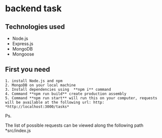 # backend task

## Technologies used

- Node.js
- Express.js
- MongoDB 
- Mongoose


## First you need
    1. install Node.js and npm  
    2. MongoDB on your local machine
    3. Install dependencies using  **npm i** command
    4. Сommand **npm run build** сreate production assembly
    5. Command **npm run start** will run this on your computer, requests will be available at the following url: http: *http://localhost:3000/tasks*

Ps. 
    
The list of possible requests can be viewed along the following path *src/index.js